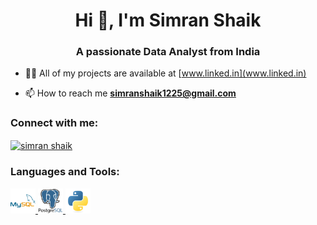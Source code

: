 <h1 align="center">Hi 👋, I'm Simran Shaik</h1>
<h3 align="center">A passionate Data Analyst from India</h3>

- 👨‍💻 All of my projects are available at [www.linked.in](www.linked.in)

- 📫 How to reach me **simranshaik1225@gmail.com**

<h3 align="left">Connect with me:</h3>
<p align="left">
<a href="https://linkedin.com/in/simran shaik" target="blank"><img align="center" src="https://raw.githubusercontent.com/rahuldkjain/github-profile-readme-generator/master/src/images/icons/Social/linked-in-alt.svg" alt="simran shaik" height="30" width="40" /></a>
</p>

<h3 align="left">Languages and Tools:</h3>
<p align="left"> <a href="https://www.mysql.com/" target="_blank" rel="noreferrer"> <img src="https://raw.githubusercontent.com/devicons/devicon/master/icons/mysql/mysql-original-wordmark.svg" alt="mysql" width="40" height="40"/> </a> <a href="https://www.postgresql.org" target="_blank" rel="noreferrer"> <img src="https://raw.githubusercontent.com/devicons/devicon/master/icons/postgresql/postgresql-original-wordmark.svg" alt="postgresql" width="40" height="40"/> </a> <a href="https://www.python.org" target="_blank" rel="noreferrer"> <img src="https://raw.githubusercontent.com/devicons/devicon/master/icons/python/python-original.svg" alt="python" width="40" height="40"/> </a> </p>
